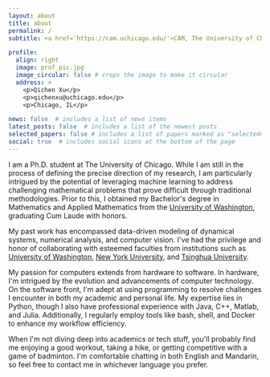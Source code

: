 ```yaml
---
layout: about
title: about
permalink: /
subtitle: <a href='https://cam.uchicago.edu/'>CAM, The University of Chicago</a>.

profile:
  align: right
  image: prof_pic.jpg
  image_circular: false # crops the image to make it circular
  address: >
    <p>Qichen Xu</p>
    <p>qichenxu@uchicago.edu</p>
    <p>Chicago, IL</p>

news: false  # includes a list of news items
latest_posts: false  # includes a list of the newest posts
selected_papers: false # includes a list of papers marked as "selected={true}"
social: true  # includes social icons at the bottom of the page
---
```


I am a Ph.D. student at The University of Chicago. While I am still in the process of defining the precise direction of my research, I am particularly intrigued by the potential of leveraging machine learning to address challenging mathematical problems that prove difficult through traditional methodologies. Prior to this, I obtained my Bachelor's degree in Mathematics and Applied Mathematics from the [University of Washington](https://www.washington.edu/), graduating Cum Laude with honors.

My past work has encompassed data-driven modeling of dynamical systems, numerical analysis, and computer vision. I've had the privilege and honor of collaborating with esteemed faculties from institutions such as [University of Washington](https://www.washington.edu/), [New York University](https://www.nyu.edu/), and [Tsinghua University](https://www.tsinghua.edu.cn/en/). 

My passion for computers extends from hardware to software. In hardware, I'm intrigued by the evolution and advancements of computer technology. On the software front, I'm adept at using programming to resolve challenges I encounter in both my academic and personal life. My expertise lies in Python, though I also have professional experience with Java, C++, Matlab, and Julia. Additionally, I regularly employ tools like bash, shell, and Docker to enhance my workflow efficiency.

When I'm not diving deep into academics or tech stuff, you'll probably find me enjoying a good workout, taking a hike, or getting competitive with a game of badminton. I'm comfortable chatting in both English and Mandarin, so feel free to contact me in whichever language you prefer.
